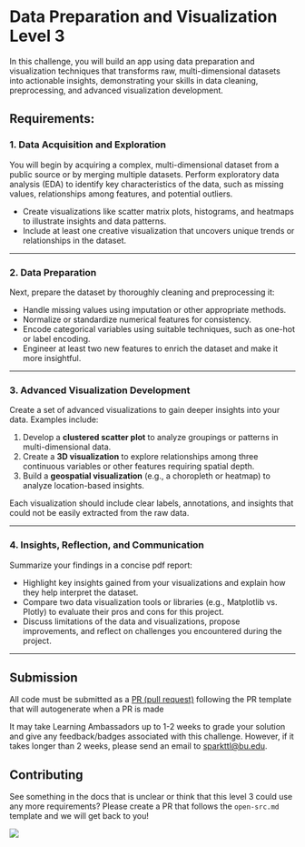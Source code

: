 # Data Preparation and Visualization Level 3 

In this challenge, you will build an app using data preparation and visualization techniques that transforms raw, multi-dimensional datasets into actionable insights, demonstrating your skills in data cleaning, preprocessing, and advanced visualization development.

## Requirements:

### 1. **Data Acquisition and Exploration**
You will begin by acquiring a complex, multi-dimensional dataset from a public source or by merging multiple datasets. Perform exploratory data analysis (EDA) to identify key characteristics of the data, such as missing values, relationships among features, and potential outliers.  
- Create visualizations like scatter matrix plots, histograms, and heatmaps to illustrate insights and data patterns.
- Include at least one creative visualization that uncovers unique trends or relationships in the dataset.

---

### 2. **Data Preparation**
Next, prepare the dataset by thoroughly cleaning and preprocessing it:
- Handle missing values using imputation or other appropriate methods.
- Normalize or standardize numerical features for consistency.
- Encode categorical variables using suitable techniques, such as one-hot or label encoding.
- Engineer at least two new features to enrich the dataset and make it more insightful.

---

### 3. **Advanced Visualization Development**
Create a set of advanced visualizations to gain deeper insights into your data. Examples include:
1. Develop a **clustered scatter plot** to analyze groupings or patterns in multi-dimensional data.
2. Create a **3D visualization** to explore relationships among three continuous variables or other features requiring spatial depth.
3. Build a **geospatial visualization** (e.g., a choropleth or heatmap) to analyze location-based insights.

Each visualization should include clear labels, annotations, and insights that could not be easily extracted from the raw data. 

---

### 4. **Insights, Reflection, and Communication**
Summarize your findings in a concise pdf report:
- Highlight key insights gained from your visualizations and explain how they help interpret the dataset.
- Compare two data visualization tools or libraries (e.g., Matplotlib vs. Plotly) to evaluate their pros and cons for this project.
- Discuss limitations of the data and visualizations, propose improvements, and reflect on challenges you encountered during the project.


---

## Submission

All code must be submitted as a [PR (pull request)](https://docs.github.com/en/pull-requests/collaborating-with-pull-requests/proposing-changes-to-your-work-with-pull-requests/creating-a-pull-request#creating-the-pull-request) following the PR template that will autogenerate when a PR is made

It may take Learning Ambassadors up to 1-2 weeks to grade your solution and give any feedback/badges associated with this challenge. However, if it takes longer than 2 weeks, please send an email to sparkttl@bu.edu.

## Contributing

See something in the docs that is unclear or think that this level 3 could use any more requirements? Please create a PR that follows the `open-src.md` template and we will get back to you!

<a href="https://contrib.rocks">
  <img src="https://contrib.rocks/image?repo=BU-Spark-Learning-Ambassadors/paths-level3-template" />
</a>

<!-- PUT GOLD BADGE OF SKILL HERE -->
<!-- <div style="display: flex; align-items: center; justify-content: center;">
<img src="https://pngimg.com/d/gold_medal_PNG28.png" width='200'/>
</div> -->
